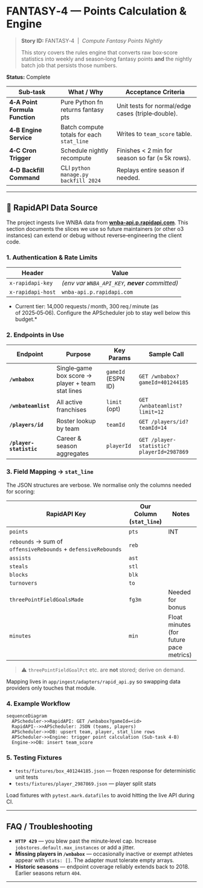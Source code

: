# FANTASY‑4 — Points Calculation & Engine

> **Story ID:** FANTASY‑4  |  *Compute Fantasy Points Nightly*
>
> This story covers the rules engine that converts raw box‑score statistics into weekly and season‑long fantasy points **and** the nightly batch job that persists those numbers.

**Status:** Complete

| Sub‑task                       | What / Why                                | Acceptance Criteria                                                                                                                      |
| ------------------------------ | ----------------------------------------- | ---------------------------------------------------------------------------------------------------------------------------------------- |
| **4‑A Point Formula Function** | Pure Python fn returns fantasy pts        | Unit tests for normal/edge cases (triple‑double). |
| **4‑B Engine Service**         | Batch compute totals for each `stat_line` | Writes to `team_score` table.                                                                                                            |
| **4‑C Cron Trigger**           | Schedule nightly recompute                | Finishes < 2 min for season so far (≈ 5k rows).                                                                                          |
| **4‑D Backfill Command**       | CLI `python manage.py backfill 2024`      | Replays entire season if needed.                                                                                                         |

---

## 🏀 RapidAPI Data Source

The project ingests live WNBA data from **[wnba‑api.p.rapidapi.com](https://rapidapi.com/)**.  This section documents the slices we use so future maintainers (or other o3 instances) can extend or debug without reverse‑engineering the client code.

### 1. Authentication & Rate Limits

| Header            | Value                                           |
| ----------------- | ----------------------------------------------- |
| `x‑rapidapi‑key`  | *(env var `WNBA_API_KEY`, **never** committed)* |
| `x‑rapidapi‑host` | `wnba-api.p.rapidapi.com`                       |

* Current tier: 14,000 requests / month, 300 req / minute (as of 2025‑05‑06).  Configure the APScheduler job to stay well below this budget.\*

### 2. Endpoints in Use

| Endpoint                | Purpose                                          | Key Params         | Sample Call                              |
| ----------------------- | ------------------------------------------------ | ------------------ | ---------------------------------------- |
| **`/wnbabox`**          | Single‑game box score → player + team stat lines | `gameId` (ESPN ID) | `GET /wnbabox?gameId=401244185`          |
| **`/wnbateamlist`**     | All active franchises                            | `limit` (opt)      | `GET /wnbateamlist?limit=12`             |
| **`/players/id`**       | Roster lookup by team                            | `teamId`           | `GET /players/id?teamId=14`              |
| **`/player-statistic`** | Career & season aggregates                       | `playerId`         | `GET /player-statistic?playerId=2987869` |

### 3. Field Mapping → `stat_line`

The JSON structures are verbose.  We normalise only the columns needed for scoring:

| RapidAPI Key                                                  | Our Column (`stat_line`) | Notes                                   |
| ------------------------------------------------------------- | ------------------------ | --------------------------------------- |
| `points`                                                      | `pts`                    | INT                                     |
| `rebounds` → sum of `offensiveRebounds` + `defensiveRebounds` | `reb`                    |                                         |
| `assists`                                                     | `ast`                    |                                         |
| `steals`                                                      | `stl`                    |                                         |
| `blocks`                                                      | `blk`                    |                                         |
| `turnovers`                                                   | `to`                     |                                         |
| `threePointFieldGoalsMade`                                    | `fg3m`                   | Needed for bonus                        |
| `minutes`                                                     | `min`                    | Float minutes (for future pace metrics) |

> ⚠️ `threePointFieldGoalPct` etc. are **not** stored; derive on demand.

Mapping lives in `app/ingest/adapters/rapid_api.py` so swapping data providers only touches that module.

### 4. Example Workflow

```mermaid
sequenceDiagram
  APScheduler->>RapidAPI: GET /wnbabox?gameId=<id>
  RapidAPI-->>APScheduler: JSON (teams, players)
  APScheduler->>DB: upsert team, player, stat_line rows
  APScheduler->>Engine: trigger point calculation (Sub‑task 4‑B)
  Engine->>DB: insert team_score
```

### 5. Testing Fixtures

* `tests/fixtures/box_401244185.json` — frozen response for deterministic unit tests
* `tests/fixtures/player_2987869.json` — player split stats

Load fixtures with `pytest.mark.datafiles` to avoid hitting the live API during CI.

---

## FAQ / Troubleshooting

* **`HTTP 429`** — you blew past the minute‑level cap.  Increase `jobstores.default.max_instances` or add a jitter.
* **Missing players in `/wnbabox`** — occasionally inactive or exempt athletes appear with `stats: []`.  The adapter must tolerate empty arrays.
* **Historic seasons** — endpoint coverage reliably extends back to 2018.  Earlier seasons return `404`.

---
